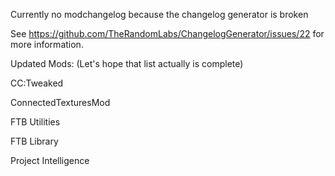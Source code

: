 Currently no modchangelog because the changelog generator is broken

See https://github.com/TheRandomLabs/ChangelogGenerator/issues/22 for more information.

Updated Mods: (Let's hope that list actually is complete)

CC:Tweaked

ConnectedTexturesMod

FTB Utilities

FTB Library

Project Intelligence
